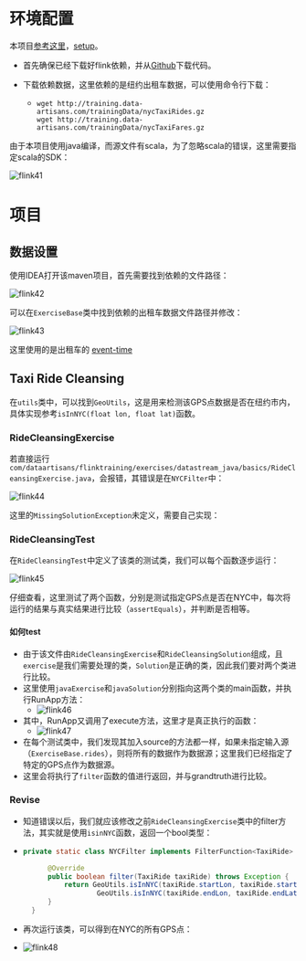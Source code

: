 # 环境配置

本项目[参考这里](http://training.data-artisans.com/exercises/rideCleansing.html)，[setup](http://training.data-artisans.com/devEnvSetup.html)。

- 首先确保已经下载好flink依赖，并从[Github](https://github.com/dataArtisans/flink-training-exercises)下载代码。

- 下载依赖数据，这里依赖的是纽约出租车数据，可以使用命令行下载：

  - ```
    wget http://training.data-artisans.com/trainingData/nycTaxiRides.gz
    wget http://training.data-artisans.com/trainingData/nycTaxiFares.gz
    ```

由于本项目使用java编译，而源文件有scala，为了忽略scala的错误，这里需要指定scala的SDK：

![flink41](/images/flink41.png)

# 项目

## 数据设置

使用IDEA打开该maven项目，首先需要找到依赖的文件路径：

![flink42](/images/flink42.png)

可以在`ExerciseBase`类中找到依赖的出租车数据文件路径并修改：

![flink43](/images/flink43.png)

这里使用的是出租车的 [event-time](https://ci.apache.org/projects/flink/flink-docs-release-1.6/dev/event_time.html)

## Taxi Ride Cleansing

在`utils`类中，可以找到`GeoUtils`，这是用来检测该GPS点数据是否在纽约市内，具体实现参考`isInNYC(float lon, float lat)`函数。

### RideCleansingExercise

若直接运行`com/dataartisans/flinktraining/exercises/datastream_java/basics/RideCleansingExercise.java`，会报错，其错误是在`NYCFilter`中：

![flink44](/images/flink44.png)

这里的`MissingSolutionException`未定义，需要自己实现：

### RideCleansingTest

在`RideCleansingTest`中定义了该类的测试类，我们可以每个函数逐步运行：

![flink45](/images/flink45.png)

仔细查看，这里测试了两个函数，分别是测试指定GPS点是否在NYC中，每次将运行的结果与真实结果进行比较（`assertEquals`），并判断是否相等。

#### 如何test

- 由于该文件由`RideCleansingExercise`和`RideCleansingSolution`组成，且`exercise`是我们需要处理的类，`Solution`是正确的类，因此我们要对两个类进行比较。
- 这里使用`javaExercise`和`javaSolution`分别指向这两个类的main函数，并执行RunApp方法：
  - ![flink46](/images/flink46.png)
- 其中，RunApp又调用了execute方法，这里才是真正执行的函数：
  - ![flink47](/images/flink47.png)
- 在每个测试类中，我们发现其加入source的方法都一样，如果未指定输入源（`ExerciseBase.rides`），则将所有的数据作为数据源；这里我们已经指定了特定的GPS点作为数据源。
- 这里会将执行了`filter`函数的值进行返回，并与grandtruth进行比较。

### Revise

- 知道错误以后，我们就应该修改之前`RideCleansingExercise`类中的filter方法，其实就是使用`isinNYC`函数，返回一个bool类型：

- ```java
  private static class NYCFilter implements FilterFunction<TaxiRide> {

  		@Override
  		public boolean filter(TaxiRide taxiRide) throws Exception {
  			return GeoUtils.isInNYC(taxiRide.startLon, taxiRide.startLat) &&
  					GeoUtils.isInNYC(taxiRide.endLon, taxiRide.endLat);
  		}
  	}
  ```

- 再次运行该类，可以得到在NYC的所有GPS点：

- ![flink48](/images/flink48.png)



